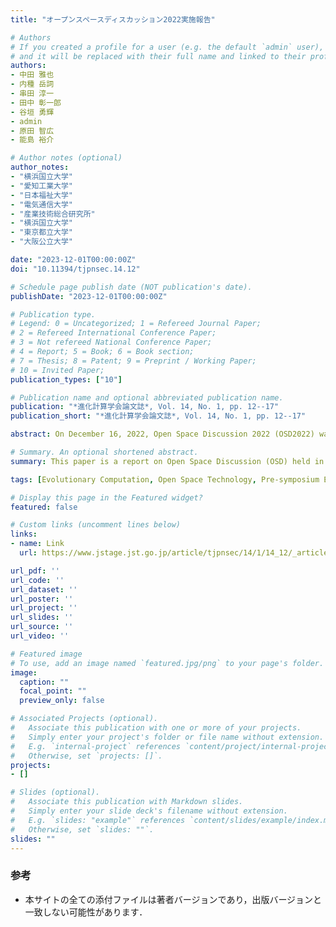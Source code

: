 ```yaml
---
title: "オープンスペースディスカッション2022実施報告"

# Authors
# If you created a profile for a user (e.g. the default `admin` user), write the username (folder name) here 
# and it will be replaced with their full name and linked to their profile.
authors:
- 中田 雅也
- 内種 岳詞
- 串田 淳一
- 田中 彰一郎
- 谷垣 勇輝
- admin
- 原田 智広
- 能島 裕介

# Author notes (optional)
author_notes:
- "横浜国立大学"
- "愛知工業大学"
- "日本福祉大学"
- "電気通信大学"
- "産業技術総合研究所"
- "横浜国立大学"
- "東京都立大学"
- "大阪公立大学"

date: "2023-12-01T00:00:00Z"
doi: "10.11394/tjpnsec.14.12"

# Schedule page publish date (NOT publication's date).
publishDate: "2023-12-01T00:00:00Z"

# Publication type.
# Legend: 0 = Uncategorized; 1 = Refereed Journal Paper;
# 2 = Refereed International Conference Paper;
# 3 = Not refereed National Conference Paper;
# 4 = Report; 5 = Book; 6 = Book section;
# 7 = Thesis; 8 = Patent; 9 = Preprint / Working Paper;
# 10 = Invited Paper;
publication_types: ["10"]

# Publication name and optional abbreviated publication name.
publication: "*進化計算学会論文誌*, Vol. 14, No. 1, pp. 12--17"
publication_short: "*進化計算学会論文誌*, Vol. 14, No. 1, pp. 12--17"

abstract: On December 16, 2022, Open Space Discussion 2022 (OSD2022) was held as a pre-event of the 2022 Symposium on Evolutionary Computation. This event was motivated to provide an opportunity to share, discuss, and create future directions in evolutionary computation. This paper provides an event report for OSD2022, including a summary of the discussions made as well as participant feedback.

# Summary. An optional shortened abstract.
summary: This paper is a report on Open Space Discussion (OSD) held in Evolutionary Computation Symposium 2022.

tags: [Evolutionary Computation, Open Space Technology, Pre-symposium Event]

# Display this page in the Featured widget?
featured: false

# Custom links (uncomment lines below)
links:
- name: Link
  url: https://www.jstage.jst.go.jp/article/tjpnsec/14/1/14_12/_article/-char/ja

url_pdf: ''
url_code: ''
url_dataset: ''
url_poster: ''
url_project: ''
url_slides: ''
url_source: ''
url_video: ''

# Featured image
# To use, add an image named `featured.jpg/png` to your page's folder. 
image:
  caption: ""
  focal_point: ""
  preview_only: false

# Associated Projects (optional).
#   Associate this publication with one or more of your projects.
#   Simply enter your project's folder or file name without extension.
#   E.g. `internal-project` references `content/project/internal-project/index.md`.
#   Otherwise, set `projects: []`.
projects:
- []

# Slides (optional).
#   Associate this publication with Markdown slides.
#   Simply enter your slide deck's filename without extension.
#   E.g. `slides: "example"` references `content/slides/example/index.md`.
#   Otherwise, set `slides: ""`.
slides: ""
---
```


### 参考

- 本サイトの全ての添付ファイルは著者バージョンであり，出版バージョンと一致しない可能性があります．
